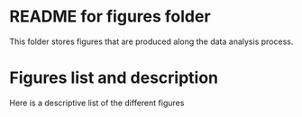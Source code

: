 README for figures folder
================

This folder stores figures that are produced along the data analysis
process.

# Figures list and description

Here is a descriptive list of the different figures
